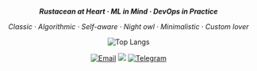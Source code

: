 <p align="center"><strong><em>Rustacean at Heart · ML in Mind · DevOps in Practice</em></strong></p>

<p align="center"><em>Classic · Algorithmic · Self-aware · Night owl · Minimalistic · Custom lover</em></p>

<p align="center">
  <img src="https://github-readme-stats.vercel.app/api/top-langs/?username=lyteabovenyte&layout=compact&hide=jupyter%20notebook,html,java" alt="Top Langs">
</p>

<p align="center">
  <a href="mailto:lyteabovenyte@gmail.com"><img src="https://img.shields.io/badge/Email-D14836?style=for-the-badge&logo=gmail&logoColor=white" alt="Email"></a>
  <a href="https://codeforces.com/profile/lyteabovenyte"><img src="https://img.shields.io/badge/Codeforces-yellow?style=for-the-badge&logo=Codeforces&logoColor=black"></a>
  <a href="https://t.me/amiralaeifar"><img src="https://img.shields.io/badge/Telegram-2CA5E0?style=for-the-badge&logo=telegram&logoColor=white" alt="Telegram"></a>
</p>
